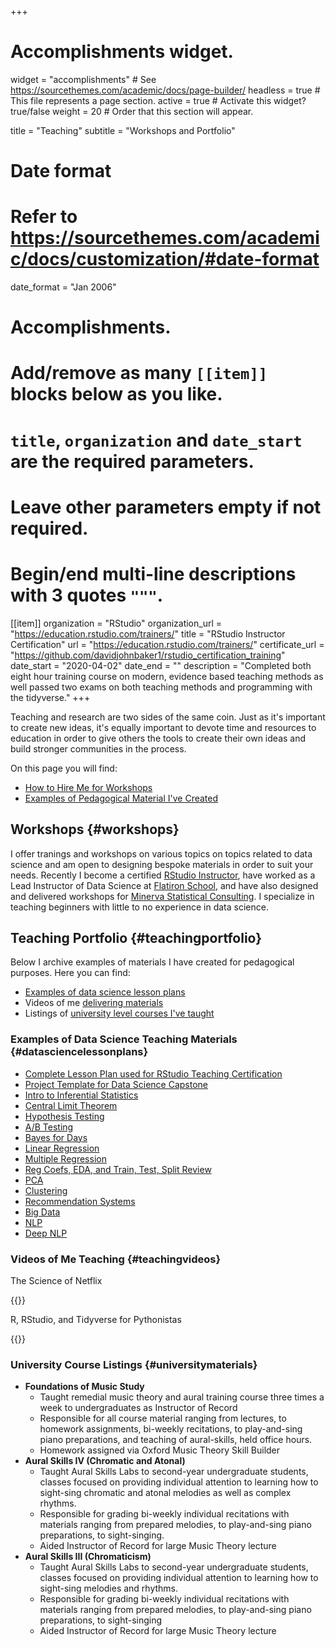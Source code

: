 +++
# Accomplishments widget.
widget = "accomplishments"  # See https://sourcethemes.com/academic/docs/page-builder/
headless = true  # This file represents a page section.
active = true  # Activate this widget? true/false
weight = 20  # Order that this section will appear.

title = "Teaching"
subtitle = "Workshops and Portfolio"

# Date format
#   Refer to https://sourcethemes.com/academic/docs/customization/#date-format
date_format = "Jan 2006"

# Accomplishments.
#   Add/remove as many `[[item]]` blocks below as you like.
#   `title`, `organization` and `date_start` are the required parameters.
#   Leave other parameters empty if not required.
#   Begin/end multi-line descriptions with 3 quotes `"""`.


[[item]]
  organization = "RStudio"
  organization_url = "https://education.rstudio.com/trainers/"
  title = "RStudio Instructor Certification"
  url = "https://education.rstudio.com/trainers/"
  certificate_url = "https://github.com/davidjohnbaker1/rstudio_certification_training"
  date_start = "2020-04-02"
  date_end = ""
  description = "Completed both eight hour training course on modern, evidence based teaching methods as well passed two exams on both teaching methods and programming with the tidyverse."
+++

Teaching and research are two sides of the same coin.
Just as it's important to create new ideas, it's equally important to devote time and resources to education in order to give others the tools to create their own 
ideas and build stronger communities in the process.

On this page you will find:

* [How to Hire Me for Workshops](#workshops)
* [Examples of Pedagogical Material I've Created](#teachingportfolio)

## Workshops {#workshops}

I offer tranings and workshops on various topics on topics related to data science and am open to designing bespoke materials in order to suit your needs.
Recently I become a certified [RStudio Instructor](https://education.rstudio.com/trainers/), have worked as a Lead Instructor of Data Science at [Flatiron School](www.flatironschool.com), and have also designed and delivered workshops for [Minerva Statistical Consulting](https://minervastatisticalconsulting.co.uk/).
I specialize in teaching beginners with little to no experience in data science.

## Teaching Portfolio {#teachingportfolio}

Below I archive examples of materials I have created for pedagogical purposes.
Here you can find:

* [Examples of data science lesson plans](#datasciencelessonplans)
* Videos of me [delivering materials](#teachingvideos)
* Listings of [university level courses I've taught](#universitymaterials)

### Examples of Data Science Teaching Materials {#datasciencelessonplans}

* [Complete Lesson Plan used for RStudio Teaching Certification](https://github.com/davidjohnbaker1/rstudio_certification_training)
* [Project Template for Data Science Capstone](https://github.com/learn-co-students/capstone-template-london-ds)
* [Intro to Inferential Statistics](https://github.com/learn-co-students/probability-london-ds)
* [Central Limit Theorem](https://github.com/learn-co-students/distributions-sampling-london-ds)
* [Hypothesis Testing](https://github.com/learn-co-students/hypothesis-testing-london-ds)
* [A/B Testing](https://github.com/learn-co-students/ab-testing-london-ds)
* [Bayes for Days](https://github.com/learn-co-students/bayes-london-ds)
* [Linear Regression](https://github.com/learn-co-students/linear-regression-london-ds )
* [Multiple Regression](https://github.com/learn-co-students/multiple-linear-regression-london-ds)
* [Reg Coefs, EDA, and Train, Test, Split Review](https://github.com/learn-co-students/linear-regression-coef-lab-london-ds)
* [PCA](https://github.com/learn-co-students/pca-london-ds)
* [Clustering](https://github.com/learn-co-students/clustering-london-ds)
* [Recommendation Systems](https://github.com/learn-co-students/recsys-london-ds)
* [Big Data](https://github.com/learn-co-students/big-data-london-ds)
* [NLP](https://github.com/learn-co-students/intro-to-nlp-london-ds)
* [Deep NLP](https://github.com/learn-co-students/deep-nlp-london-ds)

### Videos of Me Teaching {#teachingvideos}

The Science of Netflix 

{{<youtube xkMqgWHn36w>}}

R, RStudio, and Tidyverse for Pythonistas 

{{<youtube OLbBwr6yono>}}

### University Course Listings {#universitymaterials}

* **Foundations of Music Study**
  - Taught remedial music theory and aural training course three times a week to undergraduates as Instructor of Record
  - Responsible for all course material ranging from lectures, to homework assignments, bi-weekly recitations, to play-and-sing piano preparations, and teaching of aural-skills, held office hours.
  - Homework assigned via Oxford Music Theory Skill Builder
* **Aural Skills IV (Chromatic and Atonal)**
  - Taught Aural Skills Labs to second-year undergraduate students, classes focused on providing individual attention to learning how to sight-sing chromatic and atonal melodies as well as complex rhythms. 
  - Responsible for grading bi-weekly individual recitations with materials ranging from prepared melodies, to play-and-sing piano preparations, to sight-singing.
  - Aided Instructor of Record for large Music Theory lecture
* **Aural Skills III (Chromaticism)**
  - Taught Aural Skills Labs to second-year undergraduate students, classes focused on providing individual attention to learning how to sight-sing melodies and rhythms.
  - Responsible for grading bi-weekly individual recitations with materials ranging from prepared melodies,
to play-and-sing piano preparations, to sight-singing
  - Aided Instructor of Record for large Music Theory lecture

